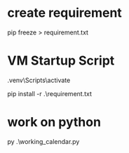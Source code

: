 # create requirement
pip freeze > requirement.txt

# VM Startup Script

.venv\Scripts\activate

pip install -r .\requirement.txt

# work on python

py .\working_calendar.py
